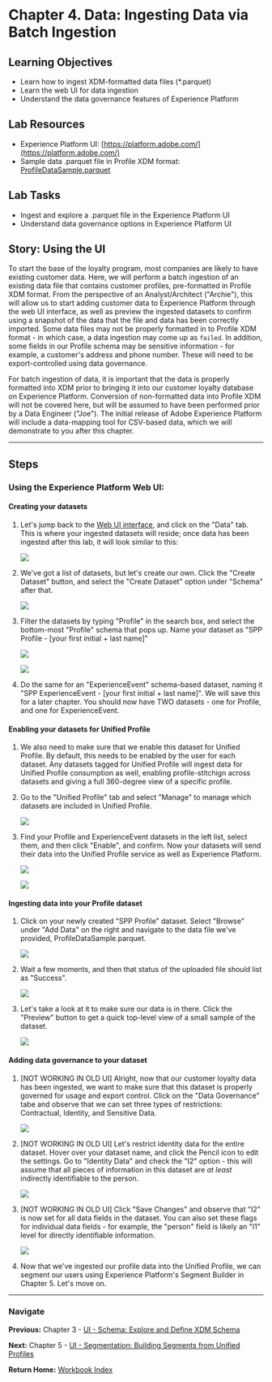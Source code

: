 # Chapter 4. Data: Ingesting Data via Batch Ingestion

## Learning Objectives

- Learn how to ingest XDM-formatted data files (*.parquet)
- Learn the web UI for data ingestion
- Understand the data governance features of Experience Platform

## Lab Resources

- Experience Platform UI: [https://platform.adobe.com/](https://platform.adobe.com/)
- Sample data .parquet file in Profile XDM format: [ProfileDataSample.parquet](data/ProfileDataSample.parquet)

## Lab Tasks

- Ingest and explore a .parquet file in the Experience Platform UI
- Understand data governance options in Experience Platform UI

## Story: Using the UI

To start the base of the loyalty program, most companies are likely to have existing customer data. Here, we will perform a batch ingestion of an existing data file that contains customer profiles, pre-formatted in Profile XDM format. From the perspective of an Analyst/Architect ("Archie"), this will allow us to start adding customer data to Experience Platform through the web UI interface, as well as preview the ingested datasets to confirm using a snapshot of the data that the file and data has been correctly imported. Some data files may not be properly formatted in to Profile XDM format - in which case, a data ingestion may come up as `failed`. In addition, some fields in our Profile schema may be sensitive information - for example, a customer's address and phone number. These will need to be export-controlled using data governance.

For batch ingestion of data, it is important that the data is properly formatted into XDM prior to bringing it into our customer loyalty database on Experience Platform. Conversion of non-formatted data into Profile XDM will not be covered here, but will be assumed to have been performed prior by a Data Engineer ("Joe"). The initial release of Adobe Experience Platform will include a data-mapping tool for CSV-based data, which we will demonstrate to you after this chapter.

---

## Steps

### Using the Experience Platform Web UI:

#### Creating your datasets

1. Let's jump back to the [Web UI interface](https://platform.adobe.com), and click on the "Data" tab. This is where your ingested datasets will reside; once data has been ingested after this lab, it will look similar to this:

   ![](../images/chapter-4/ui-1-dataset_list.png)

1. We've got a list of datasets, but let's create our own. Click the "Create Dataset" button, and select the "Create Dataset" option under "Schema" after that.

   ![](../images/chapter-4/ui-2-dataset_creation.png)

1. Filter the datasets by typing "Profile" in the search box, and select the bottom-most "Profile" schema that pops up. Name your dataset as "SPP Profile - [your first initial + last name]"

   ![](../images/chapter-4/ui-2-dataset_creation2.png)

   ![](../images/chapter-4/ui-2-dataset_creation3.png)

1. Do the same for an "ExperienceEvent" schema-based dataset, naming it "SPP ExperienceEvent - [your first initial + last name]". We will save this for a later chapter. You should now have TWO datasets - one for Profile, and one for ExperienceEvent.

#### Enabling your datasets for Unified Profile

1. We also need to make sure that we enable this dataset for Unified Profile. By default, this needs to be enabled by the user for each dataset. Any datasets tagged for Unified Profile will ingest data for Unified Profile consumption as well, enabling profile-stitchign across datasets and giving a full 360-degree view of a specific profile.

1. Go to the "Unified Profile" tab and select "Manage" to manage which datasets are included in Unified Profile.

   ![](../images/chapter-4/ui-4-unifiedprofile-1.png)

1. Find your Profile and ExperienceEvent datasets in the left list, select them, and then click "Enable", and confirm. Now your datasets will send their data into the Unified Profile service as well as Experience Platform.

   ![](../images/chapter-4/ui-4-unifiedprofile-2.png)

   ![](../images/chapter-4/ui-4-unifiedprofile-3.png)

#### Ingesting data into your Profile dataset

1. Click on your newly created "SPP Profile" dataset. Select "Browse" under "Add Data" on the right and navigate to the data file we've provided, ProfileDataSample.parquet.

   ![](../images/chapter-4/ui-2-dataset_creation4.png)

1. Wait a few moments, and then that status of the uploaded file should list as "Success".

   ![](../images/chapter-4/ui-2-dataset_creation5.png)

1. Let's take a look at it to make sure our data is in there. Click the "Preview" button to get a quick top-level view of a small sample of the dataset.

   ![](../images/chapter-4/ui-3-dataset_preview.png)
   
#### Adding data governance to your dataset   

1. [NOT WORKING IN OLD UI] Alright, now that our customer loyalty data has been ingested, we want to make sure that this dataset is properly governed for usage and export control. Click on the "Data Governance" tabe and observe that we can set three types of restrictions: Contractual, Identity, and Sensitive Data.

   ![](../images/chapter-4/ui-5-data_governance.png)

1. [NOT WORKING IN OLD UI] Let's restrict identity data for the entire dataset. Hover over your dataset name, and click the Pencil icon to edit the settings. Go to "Identity Data" and check the "I2" option - this will assume that all pieces of information in this dataset are _at least_ indirectly identifiable to the person.

   ![](../images/chapter-4/ui-6-data_governance_flag.png)

1. [NOT WORKING IN OLD UI] Click "Save Changes" and observe that "I2" is now set for all data fields in the dataset. You can also set these flags for individual data fields - for example, the "person" field is likely an "I1" level for directly identifiable information.

   ![](../images/chapter-4/ui-7-data_governance_set.png)

1. Now that we've ingested our profile data into the Unified Profile, we can segment our users using Experience Platform's Segment Builder in Chapter 5. Let's move on.

---

### Navigate

**Previous:** Chapter 3 - [UI - Schema: Explore and Define XDM Schema](chapter-3.md)

**Next:** Chapter 5 - [UI - Segmentation: Building Segments from Unified Profiles](chapter-5.md)

**Return Home:** [Workbook Index](../README.md)